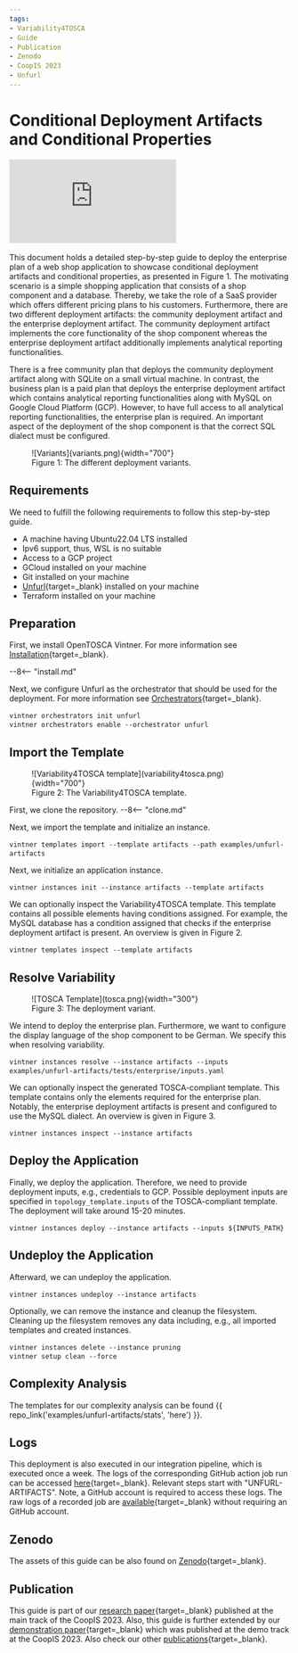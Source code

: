 ```yaml
---
tags:
- Variability4TOSCA
- Guide
- Publication
- Zenodo
- CoopIS 2023
- Unfurl
---
```


# Conditional Deployment Artifacts and Conditional Properties

<div class="video-wrap">
  <div class="video-container">
    <iframe src="https://www.youtube.com/embed/6szIGJPuCsU?si=zlqebXF3O5yE4sAP" title="YouTube video player" frameborder="0" allow="accelerometer; autoplay; clipboard-write; encrypted-media; gyroscope; picture-in-picture; web-share" allowfullscreen></iframe>
 </div>
</div>

This document holds a detailed step-by-step guide to deploy the enterprise plan of a web shop application to showcase conditional deployment artifacts and conditional properties, as presented in Figure 1.
The motivating scenario is a simple shopping application that consists of a shop component and a database. 
Thereby, we take the role of a SaaS provider which offers different pricing plans to his customers.
Furthermore, there are two different deployment artifacts: the community deployment artifact and the enterprise deployment artifact.
The community deployment artifact implements the core functionality of the shop component whereas the enterprise deployment artifact additionally implements analytical reporting functionalities.

There is a free community plan that deploys the community deployment artifact along with SQLite on a small virtual machine.
In contrast, the business plan is a paid plan that deploys the enterprise deployment artifact which contains analytical reporting functionalities along with MySQL on Google Cloud Platform (GCP).
However, to have full access to all analytical reporting functionalities, the enterprise plan is required. 
An important aspect of the deployment of the shop component is that the correct SQL dialect must be configured.

<figure markdown>
  ![Variants](variants.png){width="700"}
  <figcaption>Figure 1: The different deployment variants.</figcaption>
</figure>

## Requirements

We need to fulfill the following requirements to follow this step-by-step guide.

- A machine having Ubuntu22.04 LTS installed
- Ipv6 support, thus, WSL is no suitable
- Access to a GCP project
- GCloud installed on your machine
- Git installed on your machine
- [Unfurl](https://github.com/onecommons/unfurl){target=_blank} installed on your machine
- Terraform installed on your machine

## Preparation

First, we install OpenTOSCA Vintner.
For more information see [Installation](../../../installation.md){target=_blank}.

--8<-- "install.md"

Next, we configure Unfurl as the orchestrator that should be used for the deployment.
For more information see [Orchestrators](../../../orchestrators.md){target=_blank}.

```shell linenums="1"
vintner orchestrators init unfurl
vintner orchestrators enable --orchestrator unfurl
```

## Import the Template

<figure markdown>
  ![Variability4TOSCA template](variability4tosca.png){width="700"}
  <figcaption>Figure 2: The Variability4TOSCA template.</figcaption>
</figure>

First, we clone the repository.
--8<-- "clone.md"

Next, we import the template and initialize an instance.

```shell linenums="1"
vintner templates import --template artifacts --path examples/unfurl-artifacts
```

Next, we initialize an application instance.

```shell linenums="1"
vintner instances init --instance artifacts --template artifacts
```

We can optionally inspect the Variability4TOSCA template.
This template contains all possible elements having conditions assigned.
For example, the MySQL database has a condition assigned that checks if the enterprise deployment artifact is present.
An overview is given in Figure 2.

```shell linenums="1"
vintner templates inspect --template artifacts
```

## Resolve Variability

<figure markdown>
  ![TOSCA Template](tosca.png){width="300"}
  <figcaption>Figure 3: The deployment variant.</figcaption>
</figure>

We intend to deploy the enterprise plan.
Furthermore, we want to configure the display language of the shop component to be German.
We specify this when resolving variability.

```shell linenums="1"
vintner instances resolve --instance artifacts --inputs examples/unfurl-artifacts/tests/enterprise/inputs.yaml
```

We can optionally inspect the generated TOSCA-compliant template.
This template contains only the elements required for the enterprise plan.
Notably, the enterprise deployment artifacts is present and configured to use the MySQL dialect.
An overview is given in Figure 3.

```shell linenums="1"
vintner instances inspect --instance artifacts
```


## Deploy the Application

Finally, we deploy the application.
Therefore, we need to provide deployment inputs, e.g., credentials to GCP.
Possible deployment inputs are specified in `topology_template.inputs` of the TOSCA-compliant template.
The deployment will take around 15-20 minutes.

```shell linenums="1"
vintner instances deploy --instance artifacts --inputs ${INPUTS_PATH}
```

## Undeploy the Application

Afterward, we can undeploy the application.

```shell linenums="1"
vintner instances undeploy --instance artifacts
```

Optionally, we can remove the instance and cleanup the filesystem.
Cleaning up the filesystem removes any data including, e.g., all imported templates and created instances.

```shell linenums="1"
vintner instances delete --instance pruning
vintner setup clean --force
```

## Complexity Analysis

The templates for our complexity analysis can be found {{ repo_link('examples/unfurl-artifacts/stats', 'here') }}.

## Logs

This deployment is also executed in our integration pipeline, which is executed once a week. 
The logs of the corresponding GitHub action job run can be accessed [here](https://github.com/OpenTOSCA/opentosca-vintner/actions/workflows/night.yaml){target=_blank}.
Relevant steps start with "UNFURL-ARTIFACTS".
Note, a GitHub account is required to access these logs. 
The raw logs of a recorded job are [available](./logs.txt){target=_blank} without requiring an GitHub account.

## Zenodo

The assets of this guide can be also found on [Zenodo](https://doi.org/10.5281/zenodo.10445089){target=_blank}.

## Publication

This guide is part of our [research paper](../../../publications.md#managing-the-variability-of-component-implementations-and-their-deployment-configurations-across-heterogeneous-deployment-technologies){target=_blank} published at the main track of the CoopIS 2023.
Also, this guide is further extended by our [demonstration paper](../../../publications.md#using-variability4tosca-and-opentosca-vintner-for-holistically-managing-deployment-variability){target=_blank} which was published at the demo track at the CoopIS 2023.
Also check our other [publications](../../../publications.md){target=_blank}.
